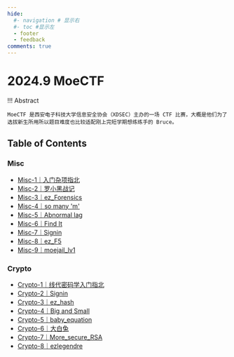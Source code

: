 ```yaml
---
hide:
  #- navigation # 显示右
  #- toc #显示左
  - footer
  - feedback
comments: true
--- 
```

# 2024.9 MoeCTF

!!! Abstract 

	MoeCTF 是西安电子科技大学信息安全协会（XDSEC）主办的一场 CTF 比赛，大概是他们为了选拔新生所用所以题目难度也比较适配刚上完短学期想练练手的 Bruce。

## Table of Contents

### Misc

- [Misc-1｜入门杂项指北](Misc/Misc-1/)
- [Misc-2｜罗小黑战记](Misc/Misc-2/)
- [Misc-3｜ez_Forensics](Misc/Misc-3/)
- [Misc-4｜so many 'm'](Misc/Misc-4)
- [Misc-5｜Abnormal lag](Misc/Misc-5/)
- [Misc-6｜Find It](Misc/Misc-6/)
- [Misc-7｜Signin](Misc/Misc-7/)
- [Misc-8｜ez_F5](Misc/Misc-8/)
- [Misc-9｜moejail_lv1](Misc/Misc-9/)
### Crypto

- [Crypto-1｜线代密码学入门指北](Crypto/Crypto-1/)
- [Crypto-2｜Signin](Crypto/Crypto-2/)
- [Crypto-3｜ez_hash](Crypto/Crypto-3/)
- [Crypto-4｜Big and Small](Crypto/Crypto-4/)
- [Crypto-5｜baby_equation](Crypto/Crypto-5/)
- [Crypto-6｜大白兔](Crypto/Crypto-6/)
- [Crypto-7｜More_secure_RSA](Crypto/Crypto-7/)
- [Crypto-8｜ezlegendre](Crypto/Crypto-8/)

